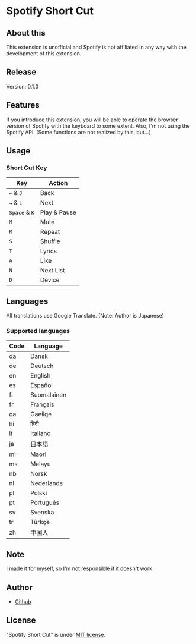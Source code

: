 # Spotify Short Cut

## About this

This extension is unofficial and Spotify is not affiliated in any way with the development of this extension.

## Release

Version: 0.1.0

## Features

If you introduce this extension, you will be able to operate the browser version of Spotify with the keyboard to some extent.
Also, I'm not using the Spotify API. (Some functions are not realized by this, but...)

## Usage

### Short Cut Key
| Key          | Action       |
| ------------ | ------------ |
| `←` & `J`      | Back         |
| `→` & `L`      | Next         |
| `Space` & `K`  | Play & Pause |
| `M`          | Mute         |
| `R`          | Repeat       |
| `S`          | Shuffle      |
| `T`          | Lyrics       |
| `A`          | Like         |
| `N`          | Next List    |
| `D`          | Device       |

## Languages

All translations use Google Translate.
(Note: Author is Japanese)

### Supported languages

| Code | Language    |
| ---- | ----------- |
| da   | Dansk       |
| de   | Deutsch     |
| en   | English     |
| es   | Español     |
| fi   | Suomalainen |
| fr   | Français    |
| ga   | Gaeilge     |
| hi   | हिंदी         |
| it   | Italiano    |
| ja   | 日本語       |
| mi   | Maori       |
| ms   | Melayu      |
| nb   | Norsk       |
| nl   | Nederlands  |
| pl   | Polski      |
| pt   | Português   |
| sv   | Svenska     |
| tr   | Türkçe      |
| zh   | 中国人       |

## Note

I made it for myself, so I'm not responsible if it doesn't work.

## Author

* [Github](https://github.com/yowashi-is-fish/)

## License

"Spotify Short Cut" is under [MIT license](https://en.wikipedia.org/wiki/MIT_License).
